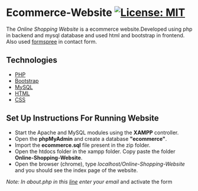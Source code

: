 # Ecommerce-Website [![License: MIT](https://img.shields.io/badge/License-MIT-yellow.svg)](https://opensource.org/licenses/MIT)
The *Online Shopping Website* is a ecommerce website.Developed using php in backend and mysql database and used html and bootstrap in frontend.
Also used [formspree](https://formspree.io) in contact form.

## Technologies
- [PHP](https://www.php.net/docs.php)
- [Bootstrap](https://getbootstrap.com)
- [MySQL](https://www.mysql.com)
- [HTML](https://www.w3schools.com/html/default.asp)
- [CSS](https://www.w3schools.com/css/default.asp)


## Set Up Instructions For Running Website
- Start the Apache and MySQL modules using the **XAMPP** controller.
- Open the **phpMyAdmin** and create a database **"ecommerce"**. 
- Import the **ecommerce.sql** file present in the zip folder.
- Open the htdocs folder in the xampp folder. Copy paste the folder **Online-Shopping-Website**.
- Open the browser (chrome), type *localhost/Online-Shopping-Website* and you should see the index page of the website.


*Note: In about.php in this [line](https://github.com/s7arborne/Online-Shopping-Website/blob/master/about.php#L71) enter your email* and activate the form